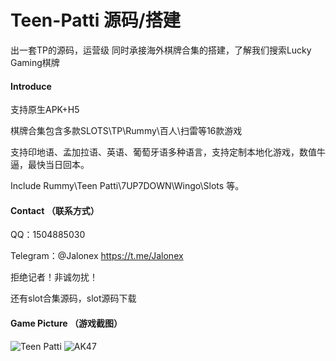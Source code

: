 # Teen-Patti 源码/搭建
出一套TP的源码，运营级
同时承接海外棋牌合集的搭建，了解我们搜索Lucky Gaming棋牌

#### Introduce
支持原生APK+H5

棋牌合集包含多款SLOTS\TP\Rummy\百人\扫雷等16款游戏

支持印地语、孟加拉语、英语、葡萄牙语多种语言，支持定制本地化游戏，数值牛逼，最快当日回本。

Include Rummy\Teen Patti\7UP7DOWN\Wingo\Slots 等。


#### Contact （联系方式）
QQ：1504885030

Telegram：@Jalonex https://t.me/Jalonex

拒绝记者！非诚勿扰！

还有slot合集源码，slot源码下载

#### Game Picture （游戏截图）
![Teen Patti](https://user-images.githubusercontent.com/90822325/223895649-00386a2d-7e96-4787-8a9d-ca285635e5cf.jpg)
![AK47](https://user-images.githubusercontent.com/90822325/223895669-ace3c83b-0a1e-4118-8898-9b29f57eea48.jpg)
